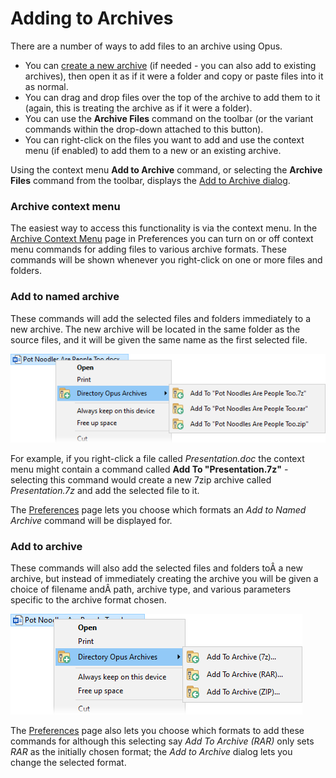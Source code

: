 # Adding to Archives

There are a number of ways to add files to an archive using Opus.

- You can [create a new archive]() (if needed - you can also add to existing archives), then open it as if it were a folder and copy or paste files into it as normal.
- You can drag and drop files over the top of the archive to add them to it (again, this is treating the archive as if it were a folder).
- You can use the **Archive Files** command on the toolbar (or the variant commands within the drop-down attached to this button).
- You can right-click on the files you want to add and use the context menu (if enabled) to add them to a new or an existing archive.

Using the context menu **Add to Archive** command, or selecting the **Archive Files** command from the toolbar, displays the [Add to Archive dialog](/Manual/file_operations/creating_archives/add_to_archive_dialog/README.md).

### Archive context menu

The easiest way to access this functionality is via the context menu. In the [Archive Context Menu](/Manual/preferences/preferences_categories/zip_and_other_archives/archive_context_menu.md) page in Preferences you can turn on or off context menu commands for adding files to various archive formats. These commands will be shown whenever you right-click on one or more files and folders.

### Add to named archive

These commands will add the selected files and folders immediately to a new archive. The new archive will be located in the same folder as the source files, and it will be given the same name as the first selected file.

![](/Manual/images/media/13/add_to_archive_-_menu.png)

For example, if you right-click a file called *Presentation.doc* the context menu might contain a command called **Add To "Presentation.7z"** - selecting this command would create a new 7zip archive called *Presentation.7z* and add the selected file to it.

The [Preferences](/Manual/preferences/preferences_categories/zip_and_other_archives/archive_context_menu.md) page lets you choose which formats an *Add to Named Archive* command will be displayed for.

### Add to archive

These commands will also add the selected files and folders toÂ a new archive, but instead of immediately creating the archive you will be given a choice of filename andÂ path, archive type, and various parameters specific to the archive format chosen.

![](/Manual/images/media/13/archive_context_-_add_menu.png)

The [Preferences](/Manual/preferences/preferences_categories/zip_and_other_archives/archive_context_menu.md) page also lets you choose which formats to add these commands for although this selecting say *Add To Archive (RAR)* only sets *RAR* as the initially chosen format; the *Add to Archive* dialog lets you change the selected format.

